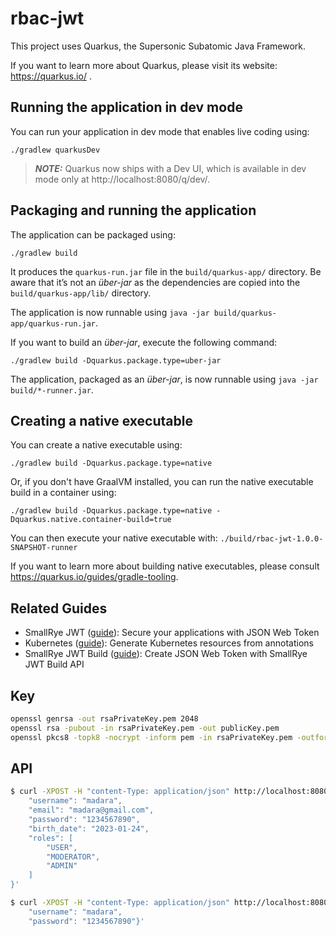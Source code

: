 # rbac-jwt

This project uses Quarkus, the Supersonic Subatomic Java Framework.

If you want to learn more about Quarkus, please visit its website: https://quarkus.io/ .

## Running the application in dev mode

You can run your application in dev mode that enables live coding using:
```shell script
./gradlew quarkusDev
```

> **_NOTE:_**  Quarkus now ships with a Dev UI, which is available in dev mode only at http://localhost:8080/q/dev/.

## Packaging and running the application

The application can be packaged using:
```shell script
./gradlew build
```
It produces the `quarkus-run.jar` file in the `build/quarkus-app/` directory.
Be aware that it’s not an _über-jar_ as the dependencies are copied into the `build/quarkus-app/lib/` directory.

The application is now runnable using `java -jar build/quarkus-app/quarkus-run.jar`.

If you want to build an _über-jar_, execute the following command:
```shell script
./gradlew build -Dquarkus.package.type=uber-jar
```

The application, packaged as an _über-jar_, is now runnable using `java -jar build/*-runner.jar`.

## Creating a native executable

You can create a native executable using: 
```shell script
./gradlew build -Dquarkus.package.type=native
```

Or, if you don't have GraalVM installed, you can run the native executable build in a container using: 
```shell script
./gradlew build -Dquarkus.package.type=native -Dquarkus.native.container-build=true
```

You can then execute your native executable with: `./build/rbac-jwt-1.0.0-SNAPSHOT-runner`

If you want to learn more about building native executables, please consult https://quarkus.io/guides/gradle-tooling.

## Related Guides

- SmallRye JWT ([guide](https://quarkus.io/guides/security-jwt)): Secure your applications with JSON Web Token
- Kubernetes ([guide](https://quarkus.io/guides/kubernetes)): Generate Kubernetes resources from annotations
- SmallRye JWT Build ([guide](https://quarkus.io/guides/security-jwt-build)): Create JSON Web Token with SmallRye JWT Build API
## Key

```bash
openssl genrsa -out rsaPrivateKey.pem 2048
openssl rsa -pubout -in rsaPrivateKey.pem -out publicKey.pem
openssl pkcs8 -topk8 -nocrypt -inform pem -in rsaPrivateKey.pem -outform pem -out privateKey.pem
```

## API

```bash
$ curl -XPOST -H "content-Type: application/json" http://localhost:8080/api/register -d '{
    "username": "madara",
    "email": "madara@gmail.com",
    "password": "1234567890", 
    "birth_date": "2023-01-24",
    "roles": [
        "USER",
        "MODERATOR",
        "ADMIN"
    ]
}'
```


```bash
$ curl -XPOST -H "content-Type: application/json" http://localhost:8080/api/login -d '{
    "username": "madara",
    "password": "1234567890"}'
```